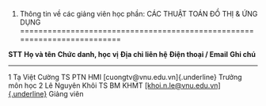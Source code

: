 1. Thông tin về các giảng viên học phần: CÁC THUẬT TOÁN ĐỒ THỊ & ỨNG DỤNG
=========================================================================

  **STT**   **Họ và tên**    **Chức danh, học vị**   **Địa chỉ liên hệ**   **Điện thoại / Email**                                               **Ghi chú**
  --------- ---------------- ----------------------- --------------------- -------------------------------------------------------------------- ----------------
  1         Tạ Việt Cường    TS                      PTN HMI               [cuongtv\@vnu.edu.vn]{.underline}                                    Trưởng môn học
  2         Lê Nguyên Khôi   TS                      BM KHMT               [[khoi.n.le\@vnu.edu.vn]{.underline}](mailto:khoi.n.le@vnu.edu.vn)   Giảng viên

